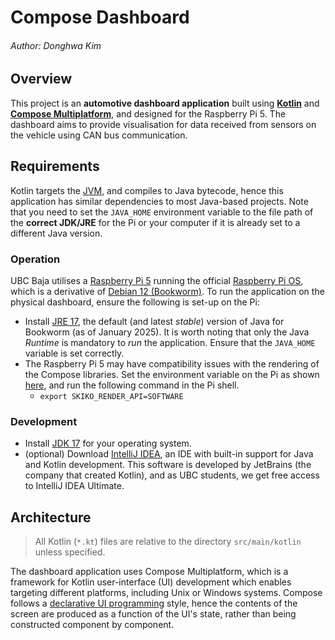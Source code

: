 # Compose Dashboard

###### Author: Donghwa Kim

## Overview

This project is an **automotive dashboard application** built using 
[**Kotlin**](https://kotlinlang.org/) and [**Compose Multiplatform**](https://www.jetbrains.com/compose-multiplatform/),
and designed for the Raspberry Pi 5. The dashboard aims to provide 
visualisation for data received from sensors on the vehicle using CAN bus 
communication.

## Requirements

Kotlin targets the [JVM](https://en.wikipedia.org/wiki/Java_virtual_machine),
and compiles to Java bytecode, hence this application has similar dependencies
to most Java-based projects. Note that you need to set the `JAVA_HOME` 
environment variable to the file path of the **correct JDK/JRE** for the Pi or 
your computer if it is already set to a different Java version. 

### Operation

UBC Baja utilises a [Raspberry Pi 5](https://www.raspberrypi.com/products/raspberry-pi-5/) 
running the official [Raspberry Pi OS](https://www.raspberrypi.com/software/operating-systems/#raspberry-pi-os-64-bit),
which is a derivative of [Debian 12 (Bookworm)](https://wiki.debian.org/DebianBookworm). 
To run the application on the physical dashboard, ensure the following is 
set-up on the Pi:
- Install [JRE 17](https://packages.debian.org/bookworm/openjdk-17-jre), the 
  default (and latest _stable_) version of Java for Bookworm (as of January 
  2025). It is worth noting that only the Java _Runtime_ is mandatory to _run_ 
  the application. Ensure that the `JAVA_HOME` variable is set correctly.
- The Raspberry Pi 5 may have compatibility issues with the rendering of the 
  Compose libraries. Set the environment variable on the Pi as shown 
  [here](https://github.com/JetBrains/skiko/issues/838#issuecomment-1997275861), 
  and run the following command in the Pi shell.
  - `export SKIKO_RENDER_API=SOFTWARE`
  
### Development

- Install [JDK 17](https://www.oracle.com/ca-en/java/technologies/downloads/)
  for your operating system.
- (optional) Download [IntelliJ IDEA](https://it.ubc.ca/services/desktop-print-services/software-licensing/free-open-source-software),
  an IDE with built-in support for Java and Kotlin development. This 
  software is developed by JetBrains (the company that created Kotlin), and 
  as UBC students, we get free access to IntelliJ IDEA Ultimate.

## Architecture

> All Kotlin (`*.kt`) files are relative to the directory `src/main/kotlin` unless specified.

The dashboard application uses Compose Multiplatform, which is a framework for Kotlin user-interface (UI) development which enables targeting different platforms, including Unix or Windows systems. Compose follows a [declarative UI programming](https://docs.flutter.dev/get-started/flutter-for/declarative) style, hence the contents of the screen are produced as a function of the UI's state, rather than being constructed component by component.

